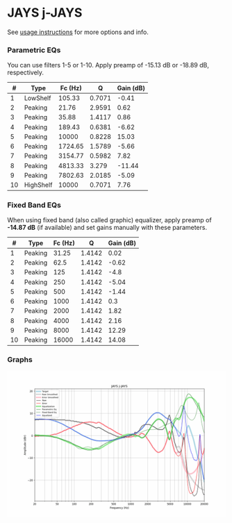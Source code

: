 # JAYS j-JAYS
See [usage instructions](https://github.com/jaakkopasanen/AutoEq#usage) for more options and info.

### Parametric EQs
You can use filters 1-5 or 1-10. Apply preamp of -15.13 dB or -18.89 dB, respectively.

|   # | Type      |   Fc (Hz) |      Q |   Gain (dB) |
|-----|-----------|-----------|--------|-------------|
|   1 | LowShelf  |    105.33 | 0.7071 |       -0.41 |
|   2 | Peaking   |     21.76 | 2.9591 |        0.62 |
|   3 | Peaking   |     35.88 | 1.4117 |        0.86 |
|   4 | Peaking   |    189.43 | 0.6381 |       -6.62 |
|   5 | Peaking   |  10000    | 0.8228 |       15.03 |
|   6 | Peaking   |   1724.65 | 1.5789 |       -5.66 |
|   7 | Peaking   |   3154.77 | 0.5982 |        7.82 |
|   8 | Peaking   |   4813.33 | 3.279  |      -11.44 |
|   9 | Peaking   |   7802.63 | 2.0185 |       -5.09 |
|  10 | HighShelf |  10000    | 0.7071 |        7.76 |

### Fixed Band EQs
When using fixed band (also called graphic) equalizer, apply preamp of **-14.87 dB** (if available) and set gains manually with these parameters.

|   # | Type    |   Fc (Hz) |      Q |   Gain (dB) |
|-----|---------|-----------|--------|-------------|
|   1 | Peaking |     31.25 | 1.4142 |        0.02 |
|   2 | Peaking |     62.5  | 1.4142 |       -0.62 |
|   3 | Peaking |    125    | 1.4142 |       -4.8  |
|   4 | Peaking |    250    | 1.4142 |       -5.04 |
|   5 | Peaking |    500    | 1.4142 |       -1.44 |
|   6 | Peaking |   1000    | 1.4142 |        0.3  |
|   7 | Peaking |   2000    | 1.4142 |        1.82 |
|   8 | Peaking |   4000    | 1.4142 |        2.16 |
|   9 | Peaking |   8000    | 1.4142 |       12.29 |
|  10 | Peaking |  16000    | 1.4142 |       14.08 |

### Graphs
![](./JAYS%20j-JAYS.png)
